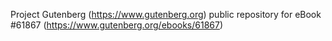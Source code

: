 Project Gutenberg (https://www.gutenberg.org) public repository for
eBook #61867 (https://www.gutenberg.org/ebooks/61867)
